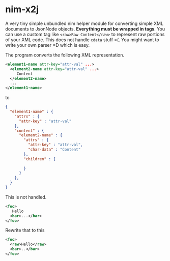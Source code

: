 # nim-x2j
A very tiny simple unbundled nim helper module for converting simple XML documents to JsonNode objects. **Everything must be wrapped in tags**. You can use a custom tag like `<raw>Raw Content</raw>` to represent raw portions of your XML code. This does not handle `cdata` stuff =(. You might want to write your own parser =D which is easy.

The program converts the following XML representation.
```xml
<element1-name attr-key="attr-val" ...>
  <element2-name attr-key="attr-val" ...>
     Content
  </element2-name>
  ...
</element1-name>
```
to
```json 
{
  "element1-name" : {
    "attrs" : {
      "attr-key" : "attr-val"
    },
    "content" : {
      "element2-name" : {
        "attrs" : {
          "attr-key" : "attr-val",
          "char-data" : "Content"
        },
        "children" : {
          
        }
      }
    },
  }
}
```

This is not handled.
```xml
<foo>
   Hello
  <bar>...</bar>
</foo>  
```

Rewrite that to this
```xml
<foo>
  <raw>Hello</raw>
  <bar>..</bar>
</foo>
```
